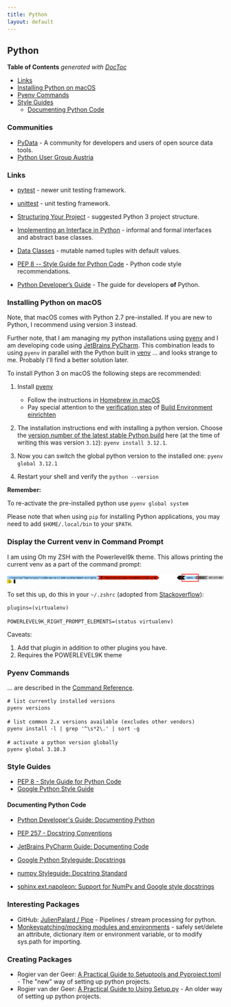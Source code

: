 ```yaml
---
title: Python
layout: default
---
```

## Python

<!-- doctoc --maxlevel 4 $HOME/source/wonderbird/wonderbird.github.io/_pages/software-crafting/programming-languages/python.md -->
<!-- START doctoc generated TOC please keep comment here to allow auto update -->
<!-- DON'T EDIT THIS SECTION, INSTEAD RE-RUN doctoc TO UPDATE -->
**Table of Contents**  *generated with [DocToc](https://github.com/thlorenz/doctoc)*

- [Links](#links)
- [Installing Python on macOS](#installing-python-on-macos)
- [Pyenv Commands](#pyenv-commands)
- [Style Guides](#style-guides)
  - [Documenting Python Code](#documenting-python-code)

<!-- END doctoc generated TOC please keep comment here to allow auto update -->

### Communities

- [PyData](https://pydata.org/) - A community for developers and users of open source data tools.
- [Python User Group Austria](https://www.meetup.com/de-DE/PYUGAT/)

### Links

- [pytest](https://docs.pytest.org/) - newer unit testing framework.

- [unittest](https://docs.python.org/3/library/unittest.html) - unit testing framework.

- [Structuring Your Project](https://docs.python-guide.org/writing/structure/) - suggested Python 3 project structure.

- [Implementing an Interface in Python](https://realpython.com/python-interface/) - informal and formal interfaces and abstract base classes.

- [Data Classes](https://docs.python.org/3/library/dataclasses.html) - mutable named tuples with default values.

- [PEP 8 -- Style Guide for Python Code](https://www.python.org/dev/peps/pep-0008/) - Python code style recommendations.

- [Python Developer’s Guide](https://devguide.python.org/) - The guide for developers **of** Python.

### Installing Python on macOS

Note, that macOS comes with Python 2.7 pre-installed. If you are new to Python, I recommend using version 3 instead.

Further note, that I am managing my python installations using [pyenv](https://github.com/pyenv/pyenv) and I am
developing code using [JetBrains PyCharm](https://www.jetbrains.com/de-de/pycharm/). This combination leads to
using `pyenv` in parallel with the Python built in [venv](https://docs.python.org/3/library/venv.html) ...
and looks strange to me. Probably I'll find a better solution later.

To install Python 3 on macOS the following steps are recommended:

1. Install [pyenv](https://github.com/pyenv/pyenv#installation)
   - Follow the instructions in [Homebrew in macOS](https://github.com/pyenv/pyenv#homebrew-in-macos)
   - Pay special attention to the [verification step](https://github.com/pyenv/pyenv/wiki#how-to-verify-that-i-have-set-up-pyenv-correctly) of [Build Environment einrichten](https://github.com/pyenv/pyenv/wiki#suggested-build-environment)

1. The installation instructions end with installing a python version. Choose the [version number of the latest stable Python build](https://www.python.org/downloads/) here (at the time of writing this was version `3.12`): `pyenv install 3.12.1`.

1. Now you can switch the global python version to the installed one: `pyenv global 3.12.1`

1. Restart your shell and verify the `python --version`

**Remember:**

To re-activate the pre-installed python use `pyenv global system`

Please note that when using `pip` for installing Python applications, you may need to add `$HOME/.local/bin` to your `$PATH`.

### Display the Current venv in Command Prompt

I am using Oh my ZSH with the Powerlevel9k theme. This allows printing the current venv as a part of the command prompt:

![Python Environment on the Right of Command Prompt](/assets/img/python-venv-command-prompt.png)

To set this up, do this in your `~/.zshrc` (adopted from [Stackoverflow](https://stackoverflow.com/a/47016995)):

```text
plugins=(virtualenv)

POWERLEVEL9K_RIGHT_PROMPT_ELEMENTS=(status virtualenv)
```

Caveats:

1. Add that plugin in addition to other plugins you have.
2. Requires the POWERLEVEL9K theme

### Pyenv Commands

... are described in the [Command Reference](https://github.com/pyenv/pyenv/blob/master/COMMANDS.md).

```shell
# list currently installed versions
pyenv versions

# list common 2.x versions available (excludes other vendors)
pyenv install -l | grep '^\s*2\.' | sort -g

# activate a python version globally
pyenv global 3.10.3
```

### Style Guides

- [PEP 8 - Style Guide for Python Code](https://peps.python.org/pep-0008/)
- [Google Python Style Guide](https://google.github.io/styleguide/pyguide.html)

#### Documenting Python Code

- [Python Developer's Guide: Documenting Python](https://devguide.python.org/documenting/)
- [PEP 257 - Docstring Conventions](https://peps.python.org/pep-0257/)

- [JetBrains PyCharm Guide: Documenting Code](https://www.jetbrains.com/pycharm/guide/tutorials/sphinx_sites/documentation/)
- [Google Python Styleguide: Docstrings](https://google.github.io/styleguide/pyguide.html#s3.8-comments-and-docstrings)
- [numpy Styleguide: Docstring Standard](https://numpydoc.readthedocs.io/en/latest/format.html#docstring-standard)
- [sphinx.ext.napoleon: Support for NumPy and Google style docstrings](https://www.sphinx-doc.org/en/master/usage/extensions/napoleon.html)

### Interesting Packages

- GitHub: [JulienPalard / Pipe](https://github.com/JulienPalard/Pipe) - Pipelines / stream processing for python.
- [Monkeypatching/mocking modules and environments](https://docs.pytest.org/en/6.2.x/monkeypatch.html) - safely set/delete an attribute, dictionary item or environment variable, or to modify sys.path for importing.

### Creating Packages

- Rogier van der Geer: [A Practical Guide to Setuptools and Pyproject.toml](https://godatadriven.com/blog/a-practical-guide-to-setuptools-and-pyproject-toml/) - The "new" way of setting up python projects.
- Rogier van der Geer: [A Practical Guide to Using Setup.py](https://godatadriven.com/blog/a-practical-guide-to-using-setup-py/) - An older way of setting up python projects.
